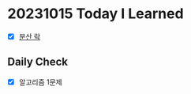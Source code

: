 # 20231015 Today I Learned
- [X] [분산 락](../../DataBase/distributed_lock.md)

## Daily Check
- [X] 알고리즘 1문제